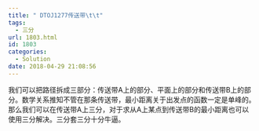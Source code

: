 ```yaml
---
title: " DTOJ1277传送带\t\t"
tags:
  - 三分
url: 1803.html
id: 1803
categories:
  - Solution
date: 2018-04-29 21:08:56
---
```


我们可以把路径拆成三部分：传送带A上的部分、平面上的部分和传送带B上的部分。数学关系推知不管在那条传送带，最小距离关于出发点的函数一定是单峰的。 那么我们可以在传送带A上三分，对于求从A上某点到传送带B的最小距离也可以使用三分解决。三分套三分十分牛逼。